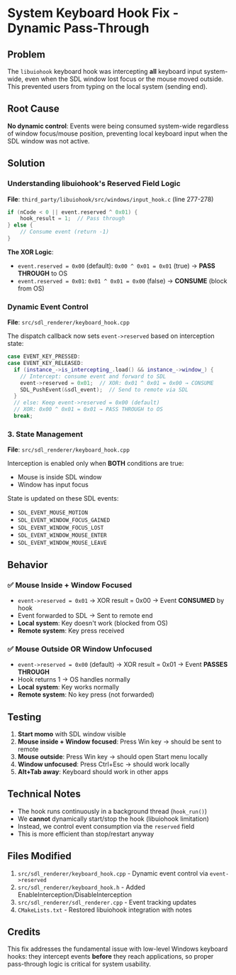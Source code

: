# System Keyboard Hook Fix - Dynamic Pass-Through

## Problem
The `libuiohook` keyboard hook was intercepting **all** keyboard input system-wide, even when the SDL window lost focus or the mouse moved outside. This prevented users from typing on the local system (sending end).

## Root Cause
**No dynamic control**: Events were being consumed system-wide regardless of window focus/mouse position, preventing local keyboard input when the SDL window was not active.

## Solution

### Understanding libuiohook's Reserved Field Logic

**File**: `third_party/libuiohook/src/windows/input_hook.c` (line 277-278)

```c
if (nCode < 0 || event.reserved ^ 0x01) {
    hook_result = 1;  // Pass through
} else {
    // Consume event (return -1)
}
```

**The XOR Logic**:
- `event.reserved = 0x00` (default): `0x00 ^ 0x01 = 0x01` (true) → **PASS THROUGH** to OS
- `event.reserved = 0x01`: `0x01 ^ 0x01 = 0x00` (false) → **CONSUME** (block from OS)

### Dynamic Event Control
**File**: `src/sdl_renderer/keyboard_hook.cpp`

The dispatch callback now sets `event->reserved` based on interception state:

```cpp
case EVENT_KEY_PRESSED:
case EVENT_KEY_RELEASED:
  if (instance_->is_intercepting_.load() && instance_->window_) {
    // Intercept: consume event and forward to SDL
    event->reserved = 0x01;  // XOR: 0x01 ^ 0x01 = 0x00 → CONSUME
    SDL_PushEvent(&sdl_event);  // Send to remote via SDL
  }
  // else: Keep event->reserved = 0x00 (default)
  // XOR: 0x00 ^ 0x01 = 0x01 → PASS THROUGH to OS
  break;
```

### 3. State Management
**File**: `src/sdl_renderer/keyboard_hook.cpp`

Interception is enabled only when **BOTH** conditions are true:
- Mouse is inside SDL window
- Window has input focus

State is updated on these SDL events:
- `SDL_EVENT_MOUSE_MOTION`
- `SDL_EVENT_WINDOW_FOCUS_GAINED`
- `SDL_EVENT_WINDOW_FOCUS_LOST`
- `SDL_EVENT_WINDOW_MOUSE_ENTER`
- `SDL_EVENT_WINDOW_MOUSE_LEAVE`

## Behavior

### ✅ Mouse Inside + Window Focused
- `event->reserved = 0x01` → XOR result = 0x00 → Event **CONSUMED** by hook
- Event forwarded to SDL → Sent to remote end
- **Local system**: Key doesn't work (blocked from OS)
- **Remote system**: Key press received

### ✅ Mouse Outside OR Window Unfocused
- `event->reserved = 0x00` (default) → XOR result = 0x01 → Event **PASSES THROUGH**
- Hook returns 1 → OS handles normally
- **Local system**: Key works normally
- **Remote system**: No key press (not forwarded)

## Testing

1. **Start momo** with SDL window visible
2. **Mouse inside + Window focused**: Press Win key → should be sent to remote
3. **Mouse outside**: Press Win key → should open Start menu locally
4. **Window unfocused**: Press Ctrl+Esc → should work locally
5. **Alt+Tab away**: Keyboard should work in other apps

## Technical Notes

- The hook runs continuously in a background thread (`hook_run()`)
- We **cannot** dynamically start/stop the hook (libuiohook limitation)
- Instead, we control event consumption via the `reserved` field
- This is more efficient than stop/restart anyway

## Files Modified

1. `src/sdl_renderer/keyboard_hook.cpp` - Dynamic event control via `event->reserved`
2. `src/sdl_renderer/keyboard_hook.h` - Added EnableInterception/DisableInterception
3. `src/sdl_renderer/sdl_renderer.cpp` - Event tracking updates
4. `CMakeLists.txt` - Restored libuiohook integration with notes

## Credits

This fix addresses the fundamental issue with low-level Windows keyboard hooks:
they intercept events **before** they reach applications, so proper pass-through
logic is critical for system usability.

